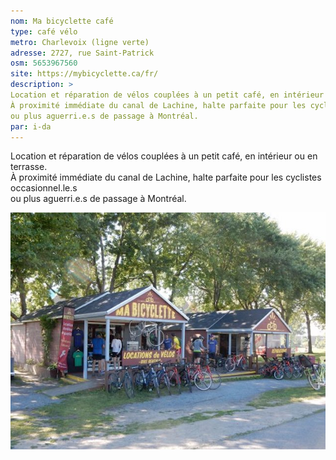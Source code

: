 ```yaml
---
nom: Ma bicyclette café
type: café vélo
metro: Charlevoix (ligne verte)
adresse: 2727, rue Saint-Patrick
osm: 5653967560
site: https://mybicyclette.ca/fr/
description: >
Location et réparation de vélos couplées à un petit café, en intérieur ou en terrasse.  
À proximité immédiate du canal de Lachine, halte parfaite pour les cyclistes occasionnel.le.s   
ou plus aguerri.e.s de passage à Montréal.
par: i-da
---
```


Location et réparation de vélos couplées à un petit café, en intérieur ou en terrasse.  
À proximité immédiate du canal de Lachine, halte parfaite pour les cyclistes occasionnel.le.s   
ou plus aguerri.e.s de passage à Montréal.  


![Ma bicylette café](./media/ma-bicyclette-cafe.jpg)
